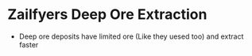 # Zailfyers Deep Ore Extraction
* Deep ore deposits have limited ore (Like they uesed too) and extract faster
